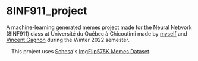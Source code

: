 # 8INF911_project

A machine-learning generated memes project made for the Neural Network (8INF911) class at Université du Québec à Chicoutimi made by [myself](https://github.com/map555) and [Vincent Gagnon](https://github.com/Vince250598) during the Winter 2022 semester.


&emsp;This project uses [Schesa](https://github.com/schesa)'s [ImgFlip575K Memes Dataset](https://github.com/schesa/ImgFlip575K_Dataset). 
